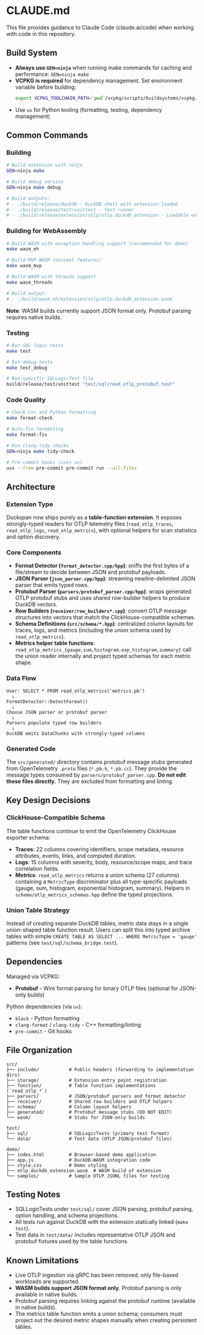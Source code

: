 # CLAUDE.md

This file provides guidance to Claude Code (claude.ai/code) when working with code in this repository.

## Build System

- **Always use `GEN=ninja`** when running make commands for caching and performance: `GEN=ninja make`
- **VCPKG is required** for dependency management. Set environment variable before building:
  ```bash
  export VCPKG_TOOLCHAIN_PATH=`pwd`/vcpkg/scripts/buildsystems/vcpkg.cmake
  ```
- Use `uv` for Python tooling (formatting, testing, dependency management)

## Common Commands

### Building
```bash
# Build extension with ninja
GEN=ninja make

# Build debug version
GEN=ninja make debug

# Build outputs:
# - ./build/release/duckdb - DuckDB shell with extension loaded
# - ./build/release/test/unittest - Test runner
# - ./build/release/extension/otlp/otlp.duckdb_extension - Loadable extension
```

### Building for WebAssembly
```bash
# Build WASM with exception handling support (recommended for demo)
make wasm_eh

# Build MVP WASM (minimal features)
make wasm_mvp

# Build WASM with threads support
make wasm_threads

# Build output:
# - ./build/wasm_eh/extension/otlp/otlp.duckdb_extension.wasm
```

**Note**: WASM builds currently support JSON format only. Protobuf parsing requires native builds.

### Testing
```bash
# Run SQL logic tests
make test

# Run debug tests
make test_debug

# Run specific SQLLogicTest file
build/release/test/unittest "test/sql/read_otlp_protobuf.test"
```

### Code Quality
```bash
# Check C++ and Python formatting
make format-check

# Auto-fix formatting
make format-fix

# Run clang-tidy checks
GEN=ninja make tidy-check

# Pre-commit hooks (uses uv)
uvx --from pre-commit pre-commit run --all-files
```

## Architecture

### Extension Type
Duckspan now ships purely as a **table-function extension**. It exposes strongly-typed readers for OTLP telemetry files (`read_otlp_traces`, `read_otlp_logs`, `read_otlp_metrics`), with optional helpers for scan statistics and option discovery.

### Core Components

- **Format Detector (`format_detector.cpp/hpp`)**: sniffs the first bytes of a file/stream to decide between JSON and protobuf payloads.
- **JSON Parser (`json_parser.cpp/hpp`)**: streaming newline-delimited JSON parser that emits typed rows.
- **Protobuf Parser (`parsers/protobuf_parser.cpp/hpp`)**: wraps generated OTLP protobuf stubs and uses shared row-builder helpers to produce DuckDB vectors.
- **Row Builders (`receiver/row_builders*.cpp`)**: convert OTLP message structures into vectors that match the ClickHouse-compatible schemas.
- **Schema Definitions (`src/schema/*.hpp`)**: centralized column layouts for traces, logs, and metrics (including the union schema used by `read_otlp_metrics`).
- **Metrics helper table functions**: `read_otlp_metrics_{gauge,sum,histogram,exp_histogram,summary}` call the union reader internally and project typed schemas for each metric shape.

### Data Flow

```
User: SELECT * FROM read_otlp_metrics('metrics.pb')
  ↓
FormatDetector::DetectFormat()
  ↓
Choose JSON parser or protobuf parser
  ↓
Parsers populate typed row builders
  ↓
DuckDB emits DataChunks with strongly-typed columns
```

### Generated Code

The `src/generated/` directory contains protobuf message stubs generated from OpenTelemetry `.proto` files (`*.pb.h`, `*.pb.cc`). They provide the message types consumed by `parsers/protobuf_parser.cpp`. **Do not edit these files directly.** They are excluded from formatting and linting.

## Key Design Decisions

### ClickHouse-Compatible Schema
The table functions continue to emit the OpenTelemetry ClickHouse exporter schema:

- **Traces**: 22 columns covering identifiers, scope metadata, resource attributes, events, links, and computed duration.
- **Logs**: 15 columns with severity, body, resource/scope maps, and trace correlation fields.
- **Metrics**: `read_otlp_metrics` returns a union schema (27 columns) containing a `MetricType` discriminator plus all type-specific payloads (gauge, sum, histogram, exponential histogram, summary). Helpers in `schema/otlp_metrics_schemas.hpp` define the typed projections.

### Union Table Strategy
Instead of creating separate DuckDB tables, metric data stays in a single union-shaped table function result. Users can split this into typed archive tables with simple `CREATE TABLE AS SELECT ... WHERE MetricType = 'gauge'` patterns (see `test/sql/schema_bridge.test`).

## Dependencies

Managed via VCPKG:
- **Protobuf** - Wire format parsing for binary OTLP files (optional for JSON-only builds)

Python dependencies (via `uv`):
- `black` - Python formatting
- `clang-format` / `clang-tidy` - C++ formatting/linting
- `pre-commit` - Git hooks

## File Organization

```
src/
├── include/           # Public headers (forwarding to implementation dirs)
├── storage/           # Extension entry point registration
├── function/          # Table function implementations (`read_otlp_*`)
├── parsers/           # JSON/protobuf parsers and format detector
├── receiver/          # Shared row builders and OTLP helpers
├── schema/            # Column layout helpers
├── generated/         # Protobuf message stubs (DO NOT EDIT)
└── wasm/              # Stubs for JSON-only builds

test/
├── sql/               # SQLLogicTests (primary test format)
└── data/              # Test data (OTLP JSON/protobuf files)

demo/
├── index.html         # Browser-based demo application
├── app.js             # DuckDB-WASM integration code
├── style.css          # Demo styling
├── otlp.duckdb_extension.wasm  # WASM build of extension
└── samples/           # Sample OTLP JSONL files for testing
```

## Testing Notes

- SQLLogicTests under `test/sql/` cover JSON parsing, protobuf parsing, option handling, and schema projections.
- All tests run against DuckDB with the extension statically linked (`make test`).
- Test data in `test/data/` includes representative OTLP JSON and protobuf fixtures used by the table functions.

## Known Limitations

- Live OTLP ingestion via gRPC has been removed; only file-based workloads are supported.
- **WASM builds support JSON format only**. Protobuf parsing is only available in native builds.
- Protobuf parsing requires linking against the protobuf runtime (available in native builds).
- The metrics table function emits a union schema; consumers must project out the desired metric shapes manually when creating persistent tables.
